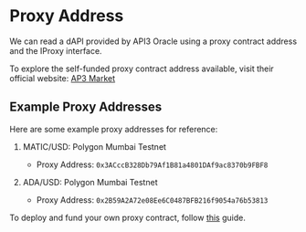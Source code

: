# Proxy Address

We can read a dAPI provided by API3 Oracle using a proxy contract address and the IProxy interface.

To explore the self-funded proxy contract address available, visit their official website: [AP3 Market](https://market.api3.org/)

## Example Proxy Addresses

Here are some example proxy addresses for reference:

1. MATIC/USD: Polygon Mumbai Testnet
   - Proxy Address: `0x3ACccB328Db79Af1B81a4801DAf9ac8370b9FBF8`

2. ADA/USD: Polygon Mumbai Testnet
   - Proxy Address: `0x2B59A2A72e08Ee6C0487BFB216f9054a76b53813`


To deploy and fund your own proxy contract, follow [this](https://docs.api3.org/guides/dapis/read-self-funded-dapi/) guide.
